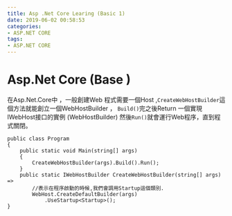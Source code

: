 ```yaml
---
title: Asp .Net Core Learing (Basic 1)
date: 2019-06-02 00:58:53
categories:
- ASP.NET CORE
tags:
- ASP.NET CORE
---
```

# Asp.Net Core (Base )
在Asp.Net.Core中 ，一般創建Web 程式需要一個Host ,`CreateWebHostBuilder`這個方法就能創立一個WebHostBuilder ，
`Build()`完之後Return 一個實現IWebHost接口的實例 (WebHostBuilder)
然後`Run()`就會運行Web程序，直到程式關閉。

```
public class Program
{
    public static void Main(string[] args)
    {
        CreateWebHostBuilder(args).Build().Run();
    }
    public static IWebHostBuilder CreateWebHostBuilder(string[] args) =>
        //表示在程序啟動的時候,我們會調用Startup這個類別.
        WebHost.CreateDefaultBuilder(args)
            .UseStartup<Startup>();
}
```
